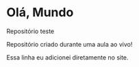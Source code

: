 # Olá, Mundo
 Repositório teste

 Repositório criado durante uma aula ao vivo!

Essa linha eu adicionei diretamente no site.
